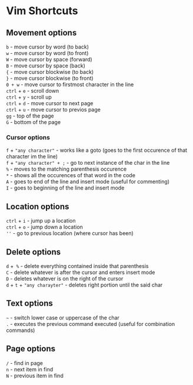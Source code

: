 # Vim Shortcuts

## Movement options
`b` - move cursor by word (to back) <br>
`w` - move cursor by word (to front) <br>
`W` - move cursor by space (forward) <br>
`B` - move cursor by space (back) <br>
`{` - move cursor blockwise (to back)<br>
`}` - move cursor blockwise (to front)<br>
`0 + w` - move cursor to firstmost character in the line <br>
`ctrl` + `e` - scroll down<br>
`ctrl` + `y` - scroll up<br>
`ctrl` + `d` - move cursor to next page<br>
`ctrl` + `u` - move cursor to previos page<br>
`gg` - top of the page<br>
`G` - bottom of the page<br>
### Cursor options
`f` + `"any character"` - works like a goto (goes to the first occurence of that character im the line) <br>
`f` + `"any character" + ;` - go to next instance of the char in the line<br>
`%` - moves to the matching parenthesis occurence<br>
`*` - shows all the occurences of that word in the code<br>
`A` - goes to end of the line and insert mode (useful for commenting)<br>
`I` - goes to beginning of the line and insert mode<br>

## Location options
`ctrl` + `i` - jump up a location<br>
`ctrl` + `o` - jump down a location<br>
`''` - go to previous location (where cursor has been)<br>

## Delete options
`d` +` %` - delete everything contained inside that parenthesis<br>
`C` - delete whatever is after the cursor and enters insert mode<br>
`D` - deletes whatever is on the right of the cursor<br>
`d` + `t` + `"any charayter"` - deletes right portion until the said char<br>
## Text options
`~` - switch lower case or uppercase of the char<br>
`.` - executes the previous command executed (useful for combination commands) <br>


## Page options
`/` - find in page<br>
`n` - next item in find<br>
`N` - previous item in find<br>
